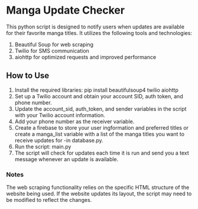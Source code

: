 # Manga Update Checker
This python script is designed to notify users when updates are available for their favorite manga titles. It utilizes the following tools and technologies:

1. Beautiful Soup for web scraping
2. Twilio for SMS communication
3. aiohttp for optimized requests and improved performance

## How to Use
1. Install the required libraries: pip install beautifulsoup4 twilio aiohttp
2. Set up a Twilio account and obtain your account SID, auth token, and phone number.
3. Update the account_sid, auth_token, and sender variables in the script with your Twilio account information.
4. Add your phone number as the receiver variable.
5. Create a firebase to store your user ingformation and preferred titles or create a manga_list variable with a list of the manga titles you want to receive updates for -in database.py.
6. Run the script: main.py
7. The script will check for updates each time it is run and send you a text message whenever an update is available.

### Notes
The web scraping functionality relies on the specific HTML structure of the website being used. If the website updates its layout, the script may need to be modified to reflect the changes.
